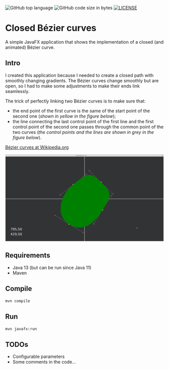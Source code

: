 ![GitHub top language](https://img.shields.io/github/languages/top/Vonvikken/Closed-Bezier)
![GitHub code size in bytes](https://img.shields.io/github/languages/code-size/Vonvikken/Closed-Bezier)
[![LICENSE](https://img.shields.io/github/license/Vonvikken/Closed-Bezier.svg)](https://github.com/Vonvikken/Closed-Bezier/blob/master/LICENSE)

# Closed Bézier curves
A simple JavaFX application that shows the implementation of a closed (and animated) Bézier curve.

## Intro
I created this application because I needed to create a closed path with smoothly changing gradients. The Bézier curves
change smoothly but are open, so I had to make some adjustments to make their ends link seamlessly.

The trick of perfectly linking two Bézier curves is to make sure that:
* the end point of the first curve is the same of the start point of the second one (_shown in yellow in the figure
 below_);
* the line connecting the last control point of the first line and the first control point of the second one passes
 through the common point of the two curves (_the control points and the lines are shown in grey in the figure below_).

[Bézier curves at Wikipedia.org](https://en.wikipedia.org/wiki/B%C3%A9zier_curve)

![](Closed-Bezier.png)

## Requirements
* Java 13 (but can be run since Java 11)
* Maven

## Compile
`mvn compile`

## Run
`mvn javafx:run`

## TODOs
* Configurable parameters
* Some comments in the code...
